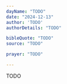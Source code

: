 ```yaml
---
dayName: "TODO"
date: "2024-12-13"
author: 'TODO'
authorDetails: "TODO"

bibleQuote: "TODO"
source: "TODO"

prayer: "TODO"

---
```


TODO

